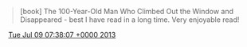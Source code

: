 > \[book\] The 100\-Year\-Old Man Who Climbed Out the Window and Disappeared \- best I have read in a long time\. Very enjoyable read\!

<img src="../../media/tweet.ico" width="12" /> [Tue Jul 09 07:38:07 +0000 2013](https://twitter.com/DromerDenker/status/354504723740626944)